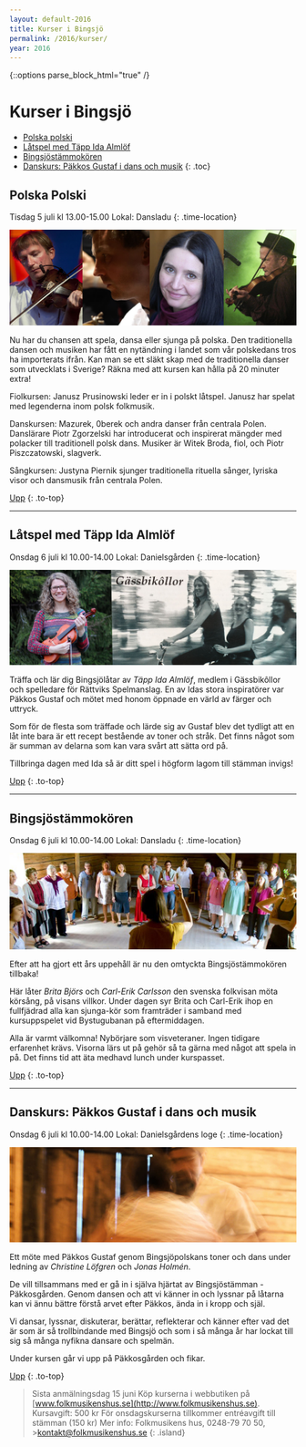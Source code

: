```yaml
---
layout: default-2016
title: Kurser i Bingsjö
permalink: /2016/kurser/
year: 2016
---
```

{::options parse_block_html="true" /}
<div class="glacier">

# Kurser i Bingsjö

- [Polska polski](#polska-polski)
- [Låtspel med Täpp Ida Almlöf](#ltspel-med-tpp-ida-almlf)
- [Bingsjöstämmokören](#bingsjstmmokren)
- [Danskurs: Päkkos Gustaf i dans och musik](#danskurs-pkkos-gustaf-i-dans-och-musik)
{: .toc}


## Polska Polski

Tisdag 5 juli kl 13.00-15.00
Lokal: Dansladu
{: .time-location}

![](/img/page/polskapolski_2016.jpg)

Nu har du chansen att spela, dansa eller sjunga på polska. Den traditionella dansen och musiken har fått en nytändning i landet som vår polskedans tros ha importerats ifrån. Kan man se ett släkt­ skap med de traditionella danser som utvecklats i Sverige? Räkna med att kursen kan hålla på 20 minuter extra!

Fiolkursen: Janusz Prusinowski leder er in i polskt låtspel. Janusz har spelat med legenderna inom polsk folkmusik.

Danskursen: Mazurek, 0berek och andra danser från centrala Polen. Danslärare Piotr Zgorzelski har introducerat och inspirerat mängder med polacker till traditionell polsk dans. Musiker är Witek Broda, fiol, och Piotr Piszczatowski, slagverk.

Sångkursen: Justyna Piernik sjunger traditio­nella rituella sånger, lyriska visor och dansmusik från centrala Polen.

[Upp](#kurser-i-bingsj)
{: .to-top}

----

## Låtspel med Täpp Ida Almlöf

Onsdag 6 juli kl 10.00-14.00
Lokal: Danielsgården
{: .time-location}

![](/img/page/ida_gassbi.jpg)

Träffa och lär dig Bingsjölåtar av _Täpp Ida Almlöf_, medlem i Gässbikôl­lor och spelledare för Rättviks Spelmanslag. En av Idas stora inspiratörer var Päkkos Gustaf och mötet med honom öpp­nade en värld av färger och uttryck.

Som för de flesta som träffade och lärde sig av Gustaf blev det tydligt att en låt inte bara är ett recept bestående av toner och stråk. Det finns något som är summan av delarna som kan vara svårt att sätta ord på.

Tillbringa dagen med Ida så är ditt spel i högform lagom till stämman invigs!

[Upp](#kurser-i-bingsj)
{: .to-top}

----

## Bingsjöstämmokören

Onsdag 6 juli kl 10.00-14.00
Lokal: Dansladu
{: .time-location}

![](/img/page/bingsjokoren_2010.jpg)

Efter att ha gjort ett års uppehåll är nu den omtyckta Bingsjö­stämmokören tillbaka!

Här låter _Brita Björs_ och _Carl-Erik Carlsson_ den svenska folkvisan möta körsång, på visans villkor. Under dagen syr Brita och Carl-­Erik ihop en fullfjädrad alla­ kan­ sjunga­-kör som framträder i samband med kursuppspelet vid Bystugubanan på eftermid­dagen.

Alla är varmt välkomna! Nybörjare som visveteraner. Ingen tidigare erfarenhet krävs. Visorna lärs ut på gehör så ta gärna med något att spela in på. Det finns tid att äta medhavd lunch under kurspasset.

[Upp](#kurser-i-bingsj)
{: .to-top}

----

## Danskurs: Päkkos Gustaf i dans och musik

Onsdag 6 juli kl 10.00-14.00
Lokal: Danielsgårdens loge
{: .time-location}

![](/img/page/danskurs_2016.jpg)

Ett möte med Päkkos Gustaf genom Bingsjöpolskans toner och dans under ledning av _Christine Löfgren_ och _Jonas Holmén_.

De vill tillsammans med er gå in i själva hjärtat av Bingsjöstämman - Päkkosgården. Genom dansen och att vi känner in och lyssnar på låtarna kan vi ännu bättre förstå arvet efter Päkkos, ända in i kropp och själ.

Vi dansar, lyssnar, diskuterar, berättar, reflekterar och känner efter vad det är som är så trollbindande med Bingsjö och som i så många år har lockat till sig så många nyfikna dansare och spelmän.

Under kursen går vi upp på Päkkosgården och fikar.


[Upp](#kurser-i-bingsj)
{: .to-top}

>Sista anmälningsdag 15 juni
>Köp kurserna i webbutiken på [www.folkmusikenshus.se](http://www.folkmusikenshus.se).
>Kursavgift: 500 kr
>För onsdagskurserna tillkommer entréavgift till stämman (150 kr)
>Mer info: Folkmusikens hus, 0248-79 70 50, >[kontakt@folkmusikenshus.se](mailto:kontakt@folkmusikenshus.se)
{: .island}

</div>
